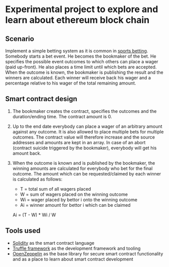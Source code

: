 # Experimental project to explore and learn about ethereum block chain

## Scenario
Implement a simple betting system as it is common in  [sports betting]( https://en.wikipedia.org/wiki/Sports_betting).
Somebody starts a bet event. He becomes the bookmaker of the bet. He specifies the possible event outcomes to which others can place a wager (paid up-front). He also places a time limit until which bets are accepted.
When the outcome is known, the bookmaker is publishing the result and the winners are calculated. Each winner will receive back his wager and a percentage relative to his wager of the total remaining amount.

## Smart contract design
1. The bookmaker creates the contract, specifies the outcomes and the duration/ending time. The contract amount is 0.

2. Up to the end date everybody can place a wager of an arbitrary amount against any outcome. It is also allowed to place multiple bets for multiple outcomes.
The contract value will therefore increase and the source addresses and amounts are kept in an array. In case of an
abort (contract suicide triggered by the bookmaker), everybody will get his amount back.

3. When the outcome is known and is published by the bookmaker, the winning amounts are calculated for everybody who bet for the final outcome. The amount which can be requested/claimed by each winner is calculated as follows:
    - T = total sum of all wagers placed
    - W = sum of wagers placed on the winning outcome
    - Wi = wager placed by bettor i onto the winning outcome
    - Ai = winner amount for bettor i which can be claimed

    Ai = (T - W) * Wi / W

## Tools used
* [Solidity](https://solidity.readthedocs.io/) as the smart contract language
* [Truffle framework](http://truffleframework.com) as the development framework and tooling
* [OpenZeppelin](https://openzeppelin.org) as the base library for secure smart contract functionality and as a place to learn about smart contract development